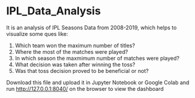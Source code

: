 # IPL_Data_Analysis
It is an analysis of IPL Seasons Data from 2008-2019, which helps to visualize
some ques like:

1. Which team won the maximum number of titles?
2. Where the most of the matches were played? 
3. In which season the maxmimum number of matches were played?
4. What decision was taken after winning the toss?
5. Was that toss decision proved to be beneficial or not?

Download this file and upload it in Jupyter Notebook or Google Colab
and run http://127.0.0.1:8040/ on the browser to view the dashboard
